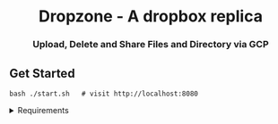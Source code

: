 <h1 align="center">Dropzone - A dropbox replica</h1>
<h3 align="center">Upload, Delete and Share Files and Directory via GCP</h3>

## Get Started

```console
bash ./start.sh   # visit http://localhost:8080
```

<details>
<summary>Requirements</summary>

1. **Application login/logout service:**

   - [x] Must match provided examples exactly.
   - [x] Requires `firebase-login.js` and `local-constants.py` setup as shown in examples.

2. **Data Model:**

   - [x] Create collections for `User`, `Directory`, and `File` with appropriate datatypes.
   - [x] Create a default root directory (path of "/") for a user upon first login.

3. **Create Directory:**

   - [x] Implement functionality for users to create directories.

4. **Delete Directory:**

   - [x] Implement functionality for users to delete directories.

5. **Change Directory:**

   - [x] Allow users to change into specific directories.

6. **Navigate Up:**

   - [x] Allow users to navigate up a directory level using a special entry (path of "../").

7. **Root Directory Navigation:**

   - [x] Prevent displaying the ".." entry when a user is in their root directory.

8. **File Upload:**

   - [x] Enable users to upload files to the current directory, storing them in the cloud storage bucket.
   - [x] Prompt for overwrite confirmation if a file with the same name already exists.

9. **Delete File:**

   - [x] Allow users to delete files from the current directory.

10. **Download File:**

    - [x] Implement functionality for users to download files from the current directory to their local machine.

11. **Directory Deletion Protection:**

    - [x] Prevent deletion of directories containing files or subdirectories.

12. **Duplicate File Detection:**

    - [x] Use hashing to identify and highlight duplicate files within the current directory.

13. **Dropbox-wide Duplicate Detection:**

    - [x] Implement functionality to detect duplicate files across a user's entire Dropbox, displaying matching files and their paths.

14. **File Sharing:**

    - [ ] Allow users to share files with read-only access to other user accounts.

15. **UI Design:**
    - [x] Create a well-designed, intuitive, and user-friendly UI.

- [x] Duplicate directory names in the same location.
- [x] Incorrect directory deletion.
- [x] Unconfirmed file overwrites.
- [x] Incorrect file deletion.

</details>
